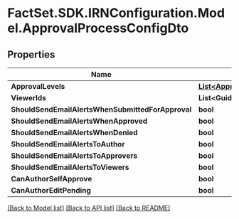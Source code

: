 # FactSet.SDK.IRNConfiguration.Model.ApprovalProcessConfigDto

## Properties

Name | Type | Description | Notes
------------ | ------------- | ------------- | -------------
**ApprovalLevels** | [**List&lt;ApprovalLevelConfigDto&gt;**](ApprovalLevelConfigDto.md) |  | [optional] 
**ViewerIds** | **List&lt;Guid&gt;** |  | [optional] 
**ShouldSendEmailAlertsWhenSubmittedForApproval** | **bool** |  | [optional] 
**ShouldSendEmailAlertsWhenApproved** | **bool** |  | [optional] 
**ShouldSendEmailAlertsWhenDenied** | **bool** |  | [optional] 
**ShouldSendEmailAlertsToAuthor** | **bool** |  | [optional] 
**ShouldSendEmailAlertsToApprovers** | **bool** |  | [optional] 
**ShouldSendEmailAlertsToViewers** | **bool** |  | [optional] 
**CanAuthorSelfApprove** | **bool** |  | [optional] 
**CanAuthorEditPending** | **bool** |  | [optional] 

[[Back to Model list]](../README.md#documentation-for-models) [[Back to API list]](../README.md#documentation-for-api-endpoints) [[Back to README]](../README.md)

